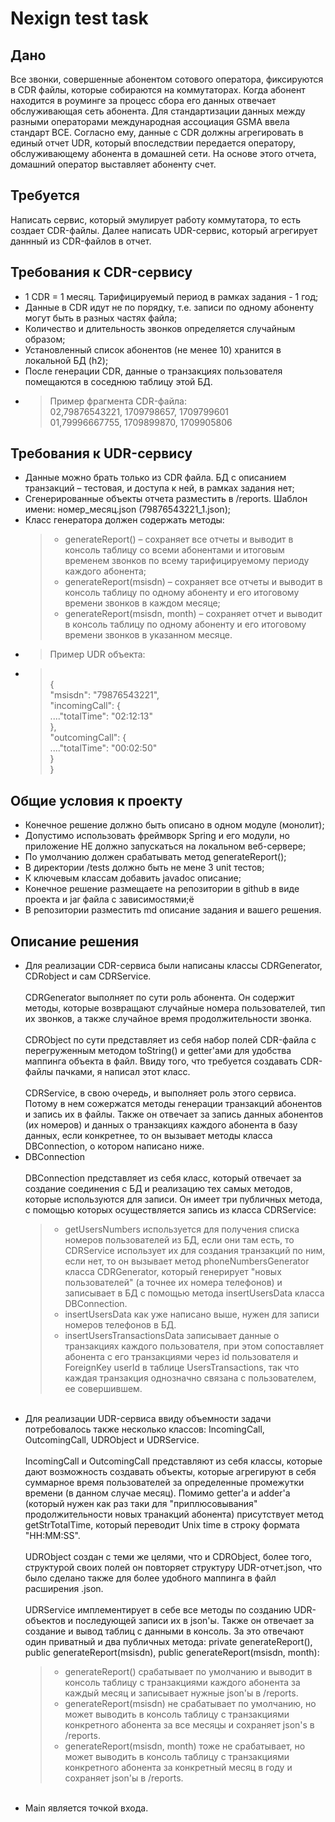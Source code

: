 # Nexign test task
## Дано
Все звонки, совершенные абонентом сотового оператора, фиксируются в CDR файлы, которые собираются на коммутаторах. Когда абонент находится в роуминге за процесс сбора его данных отвечает обслуживающая сеть абонента. Для стандартизации данных между разными операторами международная ассоциация GSMA ввела стандарт BCE. Согласно ему, данные с CDR должны агрегировать в единый отчет UDR, который впоследствии передается оператору, обслуживающему абонента в домашней сети. На основе этого отчета, домашний оператор выставляет абоненту счет.

## Требуется
Написать сервис, который эмулирует работу коммутатора, то есть создает CDR-файлы. Далее написать UDR-сервис, который агрегирует даннный из CDR-файлов в отчет.

## Требования к CDR-сервису
- 1 CDR = 1 месяц. Тарифицируемый период в рамках задания - 1 год;
- Данные в CDR идут не по порядку, т.е. записи по одному абоненту могут быть в разных частях файла;
- Количество и длительность звонков определяется случайным образом;
- Установленный список абонентов (не менее 10) хранится в локальной БД (h2);
- После генерации CDR, данные о транзакциях пользователя помещаются в соседнюю таблицу этой БД.
- > Пример фрагмента CDR-файла:
  > <br> 02,79876543221, 1709798657, 1709799601
  > <br> 01,79996667755, 1709899870, 1709905806

## Требования к UDR-сервису
- Данные можно брать только из CDR файла. БД с описанием транзакций – тестовая, и доступа к ней, в рамках задания нет;
- Сгенерированные объекты отчета разместить в /reports. Шаблон имени: номер_месяц.json (79876543221_1.json);
- Класс генератора должен содержать методы:
  > + generateReport() – сохраняет все отчеты и выводит в консоль таблицу со всеми абонентами и итоговым временем звонков по всему тарифицируемому периоду каждого абонента;
  > + generateReport(msisdn) – сохраняет все отчеты и выводит в консоль таблицу по одному абоненту и его итоговому времени звонков в каждом месяце;
  > + generateReport(msisdn, month) – сохраняет отчет и выводит в консоль таблицу по одному абоненту и его итоговому времени звонков в указанном месяце.
- > Пример UDR объекта:
- > <br>{
    <br>"msisdn": "79876543221",
    <br>"incomingCall": {
    <br>...."totalTime": "02:12:13"
    <br>},
    <br>"outcomingCall": {
    <br>...."totalTime": "00:02:50"
    <br>}
<br>}


## Общие условия к проекту
- Конечное решение должно быть описано в одном модуле (монолит);
- Допустимо использовать фреймворк Spring и его модули, но приложение НЕ должно запускаться на локальном веб-сервере;
- По умолчанию должен срабатывать метод generateReport();
- В директории /tests должно быть не мене 3 unit тестов;
- К ключевым классам добавить javadoc описание;
- Конечное решение размещаете на репозитории в github в виде проекта и jar файла с зависимостями;ё
- В репозитории разместить md описание задания и вашего решения.

## Описание решения
- Для реализации CDR-сервиса были написаны классы CDRGenerator, CDRobject и сам CDRService.
  <br>
  <br> CDRGenerator выполняет по сути роль абонента. Он содержит методы, которые возвращают
       случайные номера пользователей, тип их звонков, а также случайное время продолжительности звонка.
  <br>
  <br> CDRObject по сути представляет из себя набор полей CDR-файла с перегруженным методом toString() и getter'ами для удобства маппинга объекта в файл. Ввиду того, что требуется создавать
       CDR-файлы пачками, я написал этот класс.
  <br>
  <br> CDRService, в свою очередь, и выполняет роль этого сервиса. Потому в нем сожержатся методы генерации транзакций абонентов и запись их в файлы. Также он отвечает за запись
       данных абонентов (их номеров) и данных о транзакциях каждого абонента в базу данных, если конкретнее, то он вызывает методы класса DBConnection, о котором написано ниже.
  <br>
- DBConnection
  <br>
  <br> DBConnection представляет из себя класс, который отвечает за создание соединения с БД и реализацию тех самых методов, которые используются для записи. Он имеет
       три публичных метода, с помощью которых осуществляется запись из класса CDRService:
  >  + getUsersNumbers используется для получения списка номеров пользователей из БД, если они там есть, то CDRService использует их для создания транзакций по ним, если нет,
       то он вызывает метод phoneNumbersGenerator класса CDRGenerator, который генерирует "новых пользователей" (а точнее их номера телефонов) и записывает в БД с помощью метода 
       insertUsersData класса DBConnection.
  >  + insertUsersData как уже написано выше, нужен для записи номеров телефонов в БД.
  >  + insertUsersTransactionsData записывает данные о транзакциях каждого пользователя, при этом сопоставляет абонента с его транзакциями через id пользователя и
       ForeignKey userId в таблице UsersTransactions, так что каждая транзакция однозначно связана с пользователем, ее совершившем.
  <br>
- Для реализации UDR-сервиса ввиду объемности задачи потребовалось также несколько классов: IncomingCall, OutcomingCall, UDRObject и UDRService.
  <br>
  <br> IncomingCall и OutcomingCall представляют из себя классы, которые дают возможность создавать объекты, которые агрегируют в себя суммарное время пользователей за определенные
       промежутки времени (в данном случае месяц). Помимо getter'а и adder'а (который нужен как раз таки для "приплюсовывания" продолжительности новых транакций абонента)
       присутствует метод getStrTotalTime, который переводит Unix time в строку формата "HH:MM:SS".
  <br>
  <br> UDRObject создан с теми же целями, что и CDRObject, более того, структурой своих полей он повторяет структуру UDR-отчет.json, что было сделано также для более удобного
       маппинга в файл расширения .json.
  <br>
  <br> UDRService имплементирует в себе все методы по созданию UDR-объектов и последующей записи их в json'ы. Также он отвечает за создание и вывод таблиц с данными в консоль.
       За это отвечают один приватный и два публичных метода: private generateReport(), public generateReport(msisdn), public generateReport(msisdn, month):
  >  + generateReport() срабатывает по умолчанию и выводит в консоль таблицу c транзакциями каждого абонента за каждый месяц и записывает нужные json'ы в /reports. 
  >  + generateReport(msisdn) не срабатывает по умолчанию, но может выводить в консоль таблицу с транзакциями конкретного абонента за все месяцы и сохраняет json's в /reports.
  >  + generateReport(msisdn, month) тоже не срабатывает, но может выводить в консоль таблицу с транзакциями конкретного абонента за конкретный месяц в году и сохраняет
       json'ы в /reports.
  <br>
- Main является точкой входа.


















  



